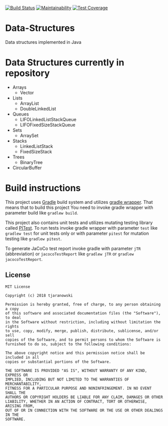 [![Build Status](https://travis-ci.org/tjaranowski/Data-Structures.svg?branch=master)](https://travis-ci.org/tjaranowski/Data-Structures)
[![Maintainability](https://api.codeclimate.com/v1/badges/73900118e3755e712416/maintainability)](https://codeclimate.com/github/tjaranowski/Data-Structures/maintainability)
[![Test Coverage](https://api.codeclimate.com/v1/badges/73900118e3755e712416/test_coverage)](https://codeclimate.com/github/tjaranowski/Data-Structures/test_coverage)

# Data-Structures
Data structures implemented in Java

# Data Structures currently in repository

- Arrays
  - Vector
- Lists
  - ArrayList
  - DoubleLinkedList
- Queues
  - LIFOLinkedListStackQueue
  - LIFOFixedSizeStackQueue
- Sets
  - ArraySet
- Stacks
  - LinkedListStack
  - FixedSizeStack
- Trees
  - BinaryTree
- CircularBuffer

# Build instructions
This project uses [Gradle](https://gradle.org/) build system and utilizes [gradle wrapper](https://docs.gradle.org/current/userguide/gradle_wrapper.html). That means that to build this project You need to invoke gradle wrapper with parameter build like `gradlew build`.

This project also contains unit tests and utilizes mutating testing library called [PITest](http://pitest.org/). To run tests invoke gradle wrapper with parameter `test` like `gradlew test` for unit tests only or with parameter `pitest` for mutation testing like `gradlew pitest`.

To generate JaCoCo test report invoke gradle with parameter `jTR` (abbreviation) or `jacocoTestReport` like `gradlew jTR` or `gradlew jacocoTestReport`.

License
-------

    MIT License

    Copyright (c) 2018 tjaranowski

    Permission is hereby granted, free of charge, to any person obtaining a copy
    of this software and associated documentation files (the "Software"), to deal
    in the Software without restriction, including without limitation the rights
    to use, copy, modify, merge, publish, distribute, sublicense, and/or sell
    copies of the Software, and to permit persons to whom the Software is
    furnished to do so, subject to the following conditions:

    The above copyright notice and this permission notice shall be included in all
    copies or substantial portions of the Software.

    THE SOFTWARE IS PROVIDED "AS IS", WITHOUT WARRANTY OF ANY KIND, EXPRESS OR
    IMPLIED, INCLUDING BUT NOT LIMITED TO THE WARRANTIES OF MERCHANTABILITY,
    FITNESS FOR A PARTICULAR PURPOSE AND NONINFRINGEMENT. IN NO EVENT SHALL THE
    AUTHORS OR COPYRIGHT HOLDERS BE LIABLE FOR ANY CLAIM, DAMAGES OR OTHER
    LIABILITY, WHETHER IN AN ACTION OF CONTRACT, TORT OR OTHERWISE, ARISING FROM,
    OUT OF OR IN CONNECTION WITH THE SOFTWARE OR THE USE OR OTHER DEALINGS IN THE
    SOFTWARE.

